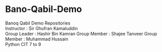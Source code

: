 # Bano-Qabil-Demo
Banoq Qabil Demo Repositories
<br>
Instructor : Sir Ghufran Kamaluddin
<br>
Group Leader : Hashir Bin Kamran
Group Member : Shajee Tanveer
Group Member : Muhammad Hussain
<br>
Python CIT 7 to 9
